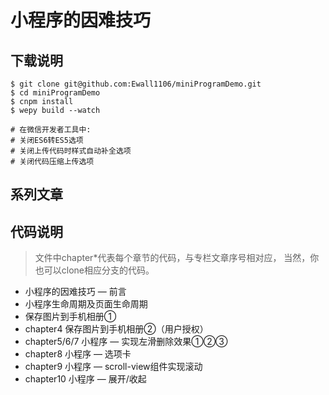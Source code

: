# 小程序的因难技巧

## 下载说明
```
$ git clone git@github.com:Ewall1106/miniProgramDemo.git
$ cd miniProgramDemo
$ cnpm install
$ wepy build --watch

# 在微信开发者工具中:
# 关闭ES6转ES5选项
# 关闭上传代码时样式自动补全选项
# 关闭代码压缩上传选项
```

## 系列文章

## 代码说明
> 文件中chapter*代表每个章节的代码，与专栏文章序号相对应， 当然，你也可以clone相应分支的代码。

- 小程序的因难技巧 — 前言
- 小程序生命周期及页面生命周期
- 保存图片到手机相册①
- chapter4 保存图片到手机相册②（用户授权）
- chapter5/6/7 小程序 — 实现左滑删除效果①②③
- chapter8 小程序 — 选项卡
- chapter9 小程序 — scroll-view组件实现滚动
- chapter10 小程序 — 展开/收起

